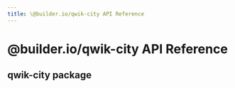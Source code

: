 ```yaml
---
title: \@builder.io/qwik-city API Reference
---
```


# @builder.io/qwik-city API Reference

## qwik-city package
